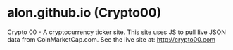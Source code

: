 # alon.github.io (Crypto00)
Crypto 00 - A cryptocurrency ticker site.
This site uses JS to pull live JSON data from CoinMarketCap.com.
See the live site at: http://crypto00.com
